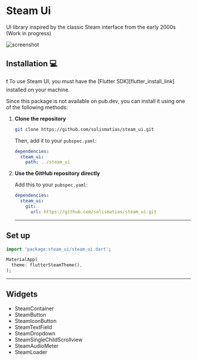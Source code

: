 # Steam Ui

UI library inspired by the classic Steam interface from the early 2000s (Work in progress)

![screenshot](https://github.com/user-attachments/assets/752ebe0a-6aab-4eca-9659-9352c5465021)

## Installation 💻

❗ To use Steam UI, you must have the [Flutter SDK][flutter_install_link] installed on your machine.

Since this package is not available on pub.dev, you can install it using one of the following methods:

1. **Clone the repository**

    ```sh
    git clone https://github.com/solismatias/steam_ui.git
    ```

    Then, add it to your `pubspec.yaml`:

    ```yaml
    dependencies:
      steam_ui:
        path: ../steam_ui
    ```

2. **Use the GitHub repository directly**

    Add this to your `pubspec.yaml`:

    ```yaml
    dependencies:
      steam_ui:
        git:
          url: https://github.com/solismatias/steam_ui.git
    ```

   ---

## Set up

```dart
import 'package:steam_ui/steam_ui.dart';

MaterialApp(
  theme: flutterSteamTheme(),
);
````
   ---
## Widgets

 - SteamContainer
 - SteamButton
 - SteamIconButton
 - SteamTextField
 - SteamDropdown
 - SteamSingleChildScrollview
 - SteamAudioMeter
 - SteamLoader



